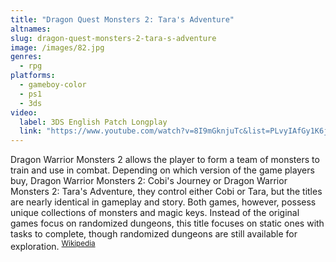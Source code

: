 ```yaml
---
title: "Dragon Quest Monsters 2: Tara's Adventure"
altnames:
slug: dragon-quest-monsters-2-tara-s-adventure
image: /images/82.jpg
genres:
  - rpg
platforms:
  - gameboy-color
  - ps1
  - 3ds
video:
  label: 3DS English Patch Longplay
  link: "https://www.youtube.com/watch?v=8I9mGknjuTc&list=PLvyIAfGy1K6j65W67gj5hCwMydD5afwqW"
---
```


Dragon Warrior Monsters 2 allows the player to form a team of monsters to train and use in combat. Depending on which version of the game players buy, Dragon Warrior Monsters 2: Cobi's Journey or Dragon Warrior Monsters 2: Tara's Adventure, they control either Cobi or Tara, but the titles are nearly identical in gameplay and story. Both games, however, possess unique collections of monsters and magic keys. Instead of the original games focus on randomized dungeons, this title focuses on static ones with tasks to complete, though randomized dungeons are still available for exploration. <sup>[Wikipedia](https://en.wikipedia.org/wiki/Dragon_Warrior_Monsters_2)</sup>